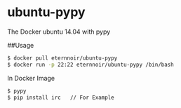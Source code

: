 ubuntu-pypy
=================

The Docker ubuntu 14.04 with pypy

##Usage

```bash
$ docker pull eternnoir/ubuntu-pypy
$ docker run -p 22:22 eternnoir/ubuntu-pypy /bin/bash
```

In Docker Image

```bash
$ pypy 
$ pip install irc   // For Example
```


